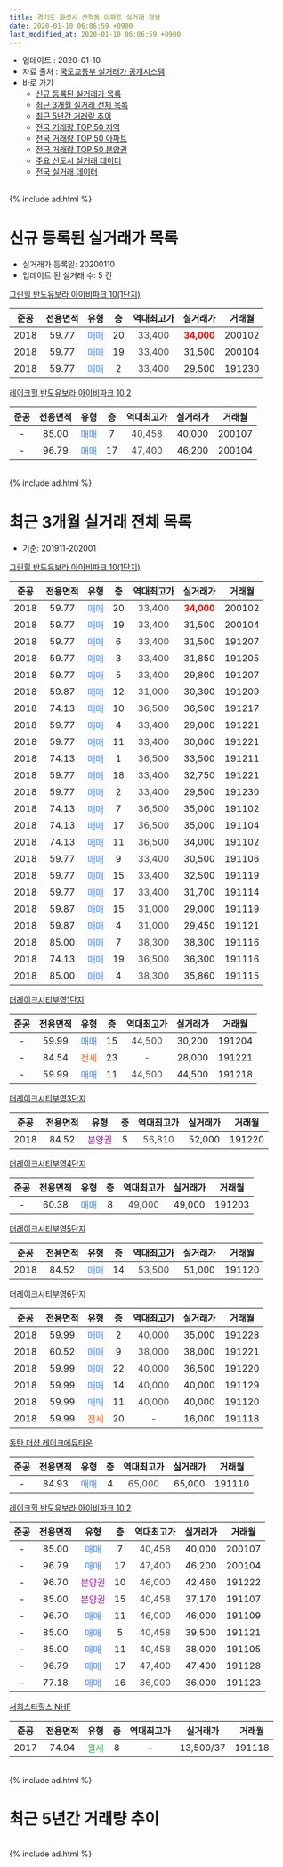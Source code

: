 ```yaml
---
title: 경기도 화성시 산척동 아파트 실거래 정보
date: 2020-01-10 06:06:59 +0900
last_modified_at: 2020-01-10 06:06:59 +0900
---
```


* 업데이트 : 2020-01-10
* 자료 출처 : [국토교통부 실거래가 공개시스템](http://rt.molit.go.kr)
* 바로 가기
    * [신규 등록된 실거래가 목록](#신규-등록된-실거래가-목록)
    * [최근 3개월 실거래 전체 목록](#최근-3개월-실거래-전체-목록)
    * [최근 5년간 거래량 추이](#최근-5년간-거래량-추이)
    * [전국 거래량 TOP 50 지역](https://inasie.github.io/apt-trade-info/최근-3개월-전국에서-가장-거래가-많이-발생한-지역)
    * [전국 거래량 TOP 50 아파트](https://inasie.github.io/apt-trade-info/최근-3개월-전국에서-가장-거래가-많이-발생한-아파트)
    * [전국 거래량 TOP 50 분양권](https://inasie.github.io/apt-trade-info/최근-3개월-전국에서-가장-거래가-많이-발생한-분양권)
    * [주요 신도시 실거래 데이터](https://inasie.github.io/apt-trade-info/주요-신도시)
    * [전국 실거래 데이터](https://inasie.github.io/apt-trade-info/전국)
<br>
{% include ad.html %}
<br>

# 신규 등록된 실거래가 목록
* 실거래가 등록일: 20200110
* 업데이트 된 실거래 수: 5 건


[그린힐 반도유보라 아이비파크 10(1단지)](https://search.naver.com/search.naver?query=%EA%B2%BD%EA%B8%B0%EB%8F%84+%ED%99%94%EC%84%B1%EC%8B%9C+%EC%82%B0%EC%B2%99%EB%8F%99+%EA%B7%B8%EB%A6%B0%ED%9E%90+%EB%B0%98%EB%8F%84%EC%9C%A0%EB%B3%B4%EB%9D%BC+%EC%95%84%EC%9D%B4%EB%B9%84%ED%8C%8C%ED%81%AC+10%281%EB%8B%A8%EC%A7%80%29)

|준공|전용면적|유형|층|역대최고가|실거래가|거래월|
|:---:|:---:|:---:|:---:|:---:|:---:|:---:|
|2018|59.77|<span style="color:#4285f3">매매</span>|20|<span style="color:#444444">33,400</span>|<b><span style="color:#ff0000">34,000</span></b>|200102|
|2018|59.77|<span style="color:#4285f3">매매</span>|19|<span style="color:#444444">33,400</span>|31,500|200104|
|2018|59.77|<span style="color:#4285f3">매매</span>|2|<span style="color:#444444">33,400</span>|29,500|191230|

[레이크힐 반도유보라 아이비파크 10.2](https://search.naver.com/search.naver?query=%EA%B2%BD%EA%B8%B0%EB%8F%84+%ED%99%94%EC%84%B1%EC%8B%9C+%EC%82%B0%EC%B2%99%EB%8F%99+%EB%A0%88%EC%9D%B4%ED%81%AC%ED%9E%90+%EB%B0%98%EB%8F%84%EC%9C%A0%EB%B3%B4%EB%9D%BC+%EC%95%84%EC%9D%B4%EB%B9%84%ED%8C%8C%ED%81%AC+10.2)

|준공|전용면적|유형|층|역대최고가|실거래가|거래월|
|:---:|:---:|:---:|:---:|:---:|:---:|:---:|
|-|85.00|<span style="color:#4285f3">매매</span>|7|<span style="color:#444444">40,458</span>|40,000|200107|
|-|96.79|<span style="color:#4285f3">매매</span>|17|<span style="color:#444444">47,400</span>|46,200|200104|


<br>
{% include ad.html %}
<br>

# 최근 3개월 실거래 전체 목록
* 기준: 201911-202001


[그린힐 반도유보라 아이비파크 10(1단지)](https://search.naver.com/search.naver?query=%EA%B2%BD%EA%B8%B0%EB%8F%84+%ED%99%94%EC%84%B1%EC%8B%9C+%EC%82%B0%EC%B2%99%EB%8F%99+%EA%B7%B8%EB%A6%B0%ED%9E%90+%EB%B0%98%EB%8F%84%EC%9C%A0%EB%B3%B4%EB%9D%BC+%EC%95%84%EC%9D%B4%EB%B9%84%ED%8C%8C%ED%81%AC+10%281%EB%8B%A8%EC%A7%80%29)

|준공|전용면적|유형|층|역대최고가|실거래가|거래월|
|:---:|:---:|:---:|:---:|:---:|:---:|:---:|
|2018|59.77|<span style="color:#4285f3">매매</span>|20|<span style="color:#444444">33,400</span>|<b><span style="color:#ff0000">34,000</span></b>|200102|
|2018|59.77|<span style="color:#4285f3">매매</span>|19|<span style="color:#444444">33,400</span>|31,500|200104|
|2018|59.77|<span style="color:#4285f3">매매</span>|6|<span style="color:#444444">33,400</span>|31,500|191207|
|2018|59.77|<span style="color:#4285f3">매매</span>|3|<span style="color:#444444">33,400</span>|31,850|191205|
|2018|59.77|<span style="color:#4285f3">매매</span>|5|<span style="color:#444444">33,400</span>|29,800|191207|
|2018|59.87|<span style="color:#4285f3">매매</span>|12|<span style="color:#444444">31,000</span>|30,300|191209|
|2018|74.13|<span style="color:#4285f3">매매</span>|10|<span style="color:#444444">36,500</span>|36,500|191217|
|2018|59.77|<span style="color:#4285f3">매매</span>|4|<span style="color:#444444">33,400</span>|29,000|191221|
|2018|59.77|<span style="color:#4285f3">매매</span>|11|<span style="color:#444444">33,400</span>|30,000|191221|
|2018|74.13|<span style="color:#4285f3">매매</span>|1|<span style="color:#444444">36,500</span>|33,500|191211|
|2018|59.77|<span style="color:#4285f3">매매</span>|18|<span style="color:#444444">33,400</span>|32,750|191221|
|2018|59.77|<span style="color:#4285f3">매매</span>|2|<span style="color:#444444">33,400</span>|29,500|191230|
|2018|74.13|<span style="color:#4285f3">매매</span>|7|<span style="color:#444444">36,500</span>|35,000|191102|
|2018|74.13|<span style="color:#4285f3">매매</span>|17|<span style="color:#444444">36,500</span>|35,000|191104|
|2018|74.13|<span style="color:#4285f3">매매</span>|11|<span style="color:#444444">36,500</span>|34,000|191102|
|2018|59.77|<span style="color:#4285f3">매매</span>|9|<span style="color:#444444">33,400</span>|30,500|191106|
|2018|59.77|<span style="color:#4285f3">매매</span>|15|<span style="color:#444444">33,400</span>|32,500|191119|
|2018|59.77|<span style="color:#4285f3">매매</span>|17|<span style="color:#444444">33,400</span>|31,700|191114|
|2018|59.87|<span style="color:#4285f3">매매</span>|15|<span style="color:#444444">31,000</span>|29,000|191119|
|2018|59.87|<span style="color:#4285f3">매매</span>|4|<span style="color:#444444">31,000</span>|29,450|191121|
|2018|85.00|<span style="color:#4285f3">매매</span>|7|<span style="color:#444444">38,300</span>|38,300|191116|
|2018|74.13|<span style="color:#4285f3">매매</span>|19|<span style="color:#444444">36,500</span>|36,300|191116|
|2018|85.00|<span style="color:#4285f3">매매</span>|4|<span style="color:#444444">38,300</span>|35,860|191115|

[더레이크시티부영1단지](https://search.naver.com/search.naver?query=%EA%B2%BD%EA%B8%B0%EB%8F%84+%ED%99%94%EC%84%B1%EC%8B%9C+%EC%82%B0%EC%B2%99%EB%8F%99+%EB%8D%94%EB%A0%88%EC%9D%B4%ED%81%AC%EC%8B%9C%ED%8B%B0%EB%B6%80%EC%98%811%EB%8B%A8%EC%A7%80)

|준공|전용면적|유형|층|역대최고가|실거래가|거래월|
|:---:|:---:|:---:|:---:|:---:|:---:|:---:|
|-|59.99|<span style="color:#4285f3">매매</span>|15|<span style="color:#444444">44,500</span>|30,200|191204|
|-|84.54|<span style="color:#ff5a00">전세</span>|23|<span style="color:#444444">-</span>|28,000|191221|
|-|59.99|<span style="color:#4285f3">매매</span>|11|<span style="color:#444444">44,500</span>|44,500|191218|

[더레이크시티부영3단지](https://search.naver.com/search.naver?query=%EA%B2%BD%EA%B8%B0%EB%8F%84+%ED%99%94%EC%84%B1%EC%8B%9C+%EC%82%B0%EC%B2%99%EB%8F%99+%EB%8D%94%EB%A0%88%EC%9D%B4%ED%81%AC%EC%8B%9C%ED%8B%B0%EB%B6%80%EC%98%813%EB%8B%A8%EC%A7%80)

|준공|전용면적|유형|층|역대최고가|실거래가|거래월|
|:---:|:---:|:---:|:---:|:---:|:---:|:---:|
|2018|84.52|<span style="color:#9C11A5">분양권</span>|5|<span style="color:#444444">56,810</span>|52,000|191220|

[더레이크시티부영4단지](https://search.naver.com/search.naver?query=%EA%B2%BD%EA%B8%B0%EB%8F%84+%ED%99%94%EC%84%B1%EC%8B%9C+%EC%82%B0%EC%B2%99%EB%8F%99+%EB%8D%94%EB%A0%88%EC%9D%B4%ED%81%AC%EC%8B%9C%ED%8B%B0%EB%B6%80%EC%98%814%EB%8B%A8%EC%A7%80)

|준공|전용면적|유형|층|역대최고가|실거래가|거래월|
|:---:|:---:|:---:|:---:|:---:|:---:|:---:|
|-|60.38|<span style="color:#4285f3">매매</span>|8|<span style="color:#444444">49,000</span>|49,000|191203|

[더레이크시티부영5단지](https://search.naver.com/search.naver?query=%EA%B2%BD%EA%B8%B0%EB%8F%84+%ED%99%94%EC%84%B1%EC%8B%9C+%EC%82%B0%EC%B2%99%EB%8F%99+%EB%8D%94%EB%A0%88%EC%9D%B4%ED%81%AC%EC%8B%9C%ED%8B%B0%EB%B6%80%EC%98%815%EB%8B%A8%EC%A7%80)

|준공|전용면적|유형|층|역대최고가|실거래가|거래월|
|:---:|:---:|:---:|:---:|:---:|:---:|:---:|
|2018|84.52|<span style="color:#4285f3">매매</span>|14|<span style="color:#444444">53,500</span>|51,000|191120|

[더레이크시티부영6단지](https://search.naver.com/search.naver?query=%EA%B2%BD%EA%B8%B0%EB%8F%84+%ED%99%94%EC%84%B1%EC%8B%9C+%EC%82%B0%EC%B2%99%EB%8F%99+%EB%8D%94%EB%A0%88%EC%9D%B4%ED%81%AC%EC%8B%9C%ED%8B%B0%EB%B6%80%EC%98%816%EB%8B%A8%EC%A7%80)

|준공|전용면적|유형|층|역대최고가|실거래가|거래월|
|:---:|:---:|:---:|:---:|:---:|:---:|:---:|
|2018|59.99|<span style="color:#4285f3">매매</span>|2|<span style="color:#444444">40,000</span>|35,000|191228|
|2018|60.52|<span style="color:#4285f3">매매</span>|9|<span style="color:#444444">38,000</span>|38,000|191221|
|2018|59.99|<span style="color:#4285f3">매매</span>|22|<span style="color:#444444">40,000</span>|36,500|191220|
|2018|59.99|<span style="color:#4285f3">매매</span>|14|<span style="color:#444444">40,000</span>|40,000|191129|
|2018|59.99|<span style="color:#4285f3">매매</span>|11|<span style="color:#444444">40,000</span>|40,000|191120|
|2018|59.99|<span style="color:#ff5a00">전세</span>|20|<span style="color:#444444">-</span>|16,000|191118|

[동탄 더샵 레이크에듀타운](https://search.naver.com/search.naver?query=%EA%B2%BD%EA%B8%B0%EB%8F%84+%ED%99%94%EC%84%B1%EC%8B%9C+%EC%82%B0%EC%B2%99%EB%8F%99+%EB%8F%99%ED%83%84+%EB%8D%94%EC%83%B5+%EB%A0%88%EC%9D%B4%ED%81%AC%EC%97%90%EB%93%80%ED%83%80%EC%9A%B4)

|준공|전용면적|유형|층|역대최고가|실거래가|거래월|
|:---:|:---:|:---:|:---:|:---:|:---:|:---:|
|-|84.93|<span style="color:#4285f3">매매</span>|4|<span style="color:#444444">65,000</span>|65,000|191110|

[레이크힐 반도유보라 아이비파크 10.2](https://search.naver.com/search.naver?query=%EA%B2%BD%EA%B8%B0%EB%8F%84+%ED%99%94%EC%84%B1%EC%8B%9C+%EC%82%B0%EC%B2%99%EB%8F%99+%EB%A0%88%EC%9D%B4%ED%81%AC%ED%9E%90+%EB%B0%98%EB%8F%84%EC%9C%A0%EB%B3%B4%EB%9D%BC+%EC%95%84%EC%9D%B4%EB%B9%84%ED%8C%8C%ED%81%AC+10.2)

|준공|전용면적|유형|층|역대최고가|실거래가|거래월|
|:---:|:---:|:---:|:---:|:---:|:---:|:---:|
|-|85.00|<span style="color:#4285f3">매매</span>|7|<span style="color:#444444">40,458</span>|40,000|200107|
|-|96.79|<span style="color:#4285f3">매매</span>|17|<span style="color:#444444">47,400</span>|46,200|200104|
|-|96.70|<span style="color:#9C11A5">분양권</span>|10|<span style="color:#444444">46,000</span>|42,460|191222|
|-|85.00|<span style="color:#9C11A5">분양권</span>|15|<span style="color:#444444">40,458</span>|37,170|191107|
|-|96.70|<span style="color:#4285f3">매매</span>|11|<span style="color:#444444">46,000</span>|46,000|191109|
|-|85.00|<span style="color:#4285f3">매매</span>|5|<span style="color:#444444">40,458</span>|39,500|191121|
|-|85.00|<span style="color:#4285f3">매매</span>|11|<span style="color:#444444">40,458</span>|38,000|191105|
|-|96.79|<span style="color:#4285f3">매매</span>|17|<span style="color:#444444">47,400</span>|47,400|191128|
|-|77.18|<span style="color:#4285f3">매매</span>|16|<span style="color:#444444">36,000</span>|36,000|191123|


<script async src="//pagead2.googlesyndication.com/pagead/js/adsbygoogle.js"></script>
<!-- 기본 -->
<ins class="adsbygoogle"
     style="display:block"
     data-ad-client="ca-pub-2446590836940007"
     data-ad-slot="1659523306"
     data-ad-format="auto"
     data-full-width-responsive="true"></ins>
<script>
(adsbygoogle = window.adsbygoogle || []).push({});
</script>


[서희스타힐스 NHF](https://search.naver.com/search.naver?query=%EA%B2%BD%EA%B8%B0%EB%8F%84+%ED%99%94%EC%84%B1%EC%8B%9C+%EC%82%B0%EC%B2%99%EB%8F%99+%EC%84%9C%ED%9D%AC%EC%8A%A4%ED%83%80%ED%9E%90%EC%8A%A4+NHF)

|준공|전용면적|유형|층|역대최고가|실거래가|거래월|
|:---:|:---:|:---:|:---:|:---:|:---:|:---:|
|2017|74.94|<span style="color:#34a853">월세</span>|8|<span style="color:#444444">-</span>|13,500/37|191118|


<br>
{% include ad.html %}
<br>

# 최근 5년간 거래량 추이


<div style="width:100%;">
    <canvas id="deal_progress" height="200"></canvas>
</div>

<script>
new Chart(document.getElementById("deal_progress"), {
    type: 'line',
    data: {
        labels: ['201501','201502','201503','201504','201505','201506','201507','201508','201509','201510','201511','201512','201601','201602','201603','201604','201605','201606','201607','201608','201609','201610','201611','201612','201701','201702','201703','201704','201705','201706','201707','201708','201709','201710','201711','201712','201801','201802','201803','201804','201805','201806','201807','201808','201809','201810','201811','201812','201901','201902','201903','201904','201905','201906','201907','201908','201909','201910','201911','201912','202001'],
        datasets: [{
            label: '매매',
            pointRadius: 1,
            data: [0, 0, 0, 0, 0, 0, 0, 0, 0, 0, 0, 0, 0, 0, 0, 0, 0, 0, 0, 0, 0, 0, 0, 0, 0, 0, 0, 0, 0, 0, 0, 0, 0, 0, 0, 0, 213, 351, 369, 154, 137, 207, 211, 395, 273, 149, 87, 89, 138, 92, 92, 89, 60, 52, 48, 15, 19, 23, 21, 18, 4],
            borderColor: "rgba(255, 201, 14, 1)",
            backgroundColor: "rgba(255, 201, 14, 0.5)",
            fill: false,
            lineTension: 0
        },{
            label: '전월세',
            pointRadius: 1,
            data: [0, 0, 0, 0, 0, 0, 0, 0, 0, 0, 0, 0, 0, 0, 0, 0, 0, 0, 0, 0, 0, 0, 0, 0, 1, 0, 0, 0, 0, 0, 1, 1, 6, 1, 0, 6, 15, 22, 13, 8, 8, 7, 5, 7, 5, 6, 4, 10, 4, 9, 1, 3, 0, 8, 4, 3, 0, 0, 2, 1, 0],
            borderColor: "rgba(0, 141, 185, 1)",
            backgroundColor: "rgba(0, 141, 185, 0.5)",
            fill: false,
            lineTension: 0
        }
        ]
    },
    options: {
        responsive: true,
        title: {
            display: false
        },
        tooltips: {
            mode: 'index',
            intersect: false
        },
        hover: {
            mode: 'nearest',
            intersect: true
        },
        scales: {
            xAxes: [{
                display: true,
                scaleLabel: {
                    display: true,
                    labelString: '년/월'
                }
            }],
            yAxes: [{
                display: true,
                ticks: {
                    suggestedMin: 0,
                },
                scaleLabel: {
                    display: true,
                    labelString: '실거래 수'
                }
            }]
        }
    }
});

</script>


<br>
{% include ad.html %}
<br>


